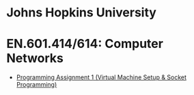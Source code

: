# Johns Hopkins University
# EN.601.414/614: Computer Networks

* [Programming Assignment 1 (Virtual Machine Setup & Socket Programming)](assignment1)
